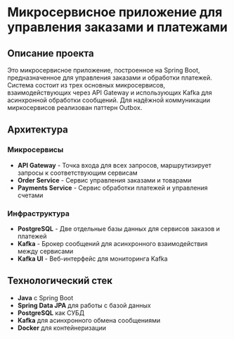 # Микросервисное приложение для управления заказами и платежами

## Описание проекта

Это микросервисное приложение, построенное на Spring Boot, предназначенное для управления заказами и обработки платежей. Система состоит из трех основных микросервисов, взаимодействующих через API Gateway и использующих Kafka для асинхронной обработки сообщений. Для надёжной коммуникации миркосервисов реализован паттерн Outbox.

## Архитектура

### Микросервисы

- **API Gateway** - Точка входа для всех запросов, маршрутизирует запросы к соответствующим сервисам
- **Order Service** - Сервис управления заказами и товарами
- **Payments Service** - Сервис обработки платежей и управления счетами

### Инфраструктура

- **PostgreSQL** - Две отдельные базы данных для сервисов заказов и платежей
- **Kafka** - Брокер сообщений для асинхронного взаимодействия между сервисами
- **Kafka UI** - Веб-интерфейс для мониторинга Kafka

## Технологический стек

- **Java** с Spring Boot
- **Spring Data JPA** для работы с базой данных
- **PostgreSQL** как СУБД
- **Kafka** для асинхронного обмена сообщениями
- **Docker** для контейнеризации

